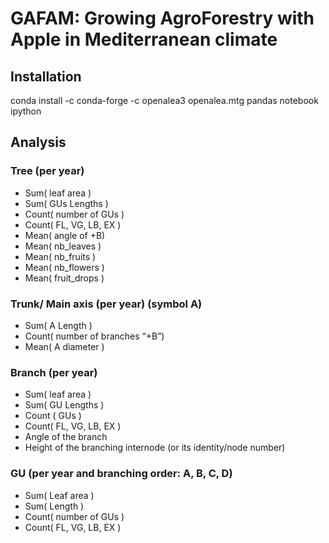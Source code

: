 # GAFAM: Growing AgroForestry with Apple in Mediterranean climate

## Installation

conda install -c conda-forge -c openalea3 openalea.mtg pandas notebook ipython

## Analysis

### Tree (per year)
- Sum( leaf area )
- Sum( GUs Lengths )
- Count( number of GUs )
- Count( FL, VG, LB, EX )
- Mean( angle of +B)
- Mean( nb_leaves )
- Mean( nb_fruits )
- Mean( nb_flowers )
- Mean( fruit_drops )

### Trunk/ Main axis (per year) (symbol A)
- Sum( A Length )
- Count( number of branches “+B”)
- Mean( A diameter )

### Branch (per year)
- Sum( leaf area )
- Sum( GU Lengths )
- Count ( GUs )
- Count( FL, VG, LB, EX )
- Angle of the branch
- Height of the branching internode (or its identity/node number)

### GU (per year and branching order: A, B, C, D)
- Sum( Leaf area )
- Sum( Length )
- Count( number of GUs )
- Count( FL, VG, LB, EX )
